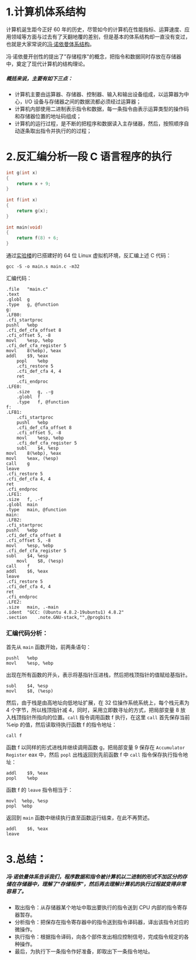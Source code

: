 
# 1.计算机体系结构  
计算机诞生距今正好 60 年的历史，尽管如今的计算机在性能指标、运算速度、应用领域等方面与过去有了天翻地覆的差别，但是基本的体系结构却一直没有变过，也就是大家常说的[冯·诺依曼体系结构](https://en.wikipedia.org/wiki/Von_Neumann_architecture#Von_Neumann_bottleneck)。  

冯·诺依曼开创性的提出了"存储程序"的概念，把指令和数据同时存放在存储器中，奠定了现代计算机的结构理论。

##### 概括来说，主要有如下三点：  
 - 计算机主要由运算器、存储器、控制器、输入和输出设备组成，以运算器为中心，I/O 设备与存储器之间的数据流都必须经过运算器；  
 - 计算机内部使用二进制表示指令和数据，每一条指令由表示运算类型的操作码和存储器位置的地址码组成； 
 - 计算机的运行过程，是不断的把程序和数据读入主存储器，然后，按照顺序自动逐条取出指令并执行的的过程；  

# 2.反汇编分析一段 C 语言程序的执行  
```C
int g(int x)
{
    return x + 9;
}
     
int f(int x)
{
    return g(x);
}
     
int main(void)
{
    return f(8) + 6;
}
```
通过[实验楼](https://www.shiyanlou.com/)的已搭建好的 64 位 Linux 虚拟机环境，反汇编上述 C 代码：

```
gcc -S -o main.s main.c -m32
```
汇编代码：
```
.file	"main.c"
.text
.globl	g
.type	g, @function
g:
.LFB0:
.cfi_startproc
pushl	%ebp
.cfi_def_cfa_offset 8
.cfi_offset 5, -8
movl	%esp, %ebp
.cfi_def_cfa_register 5
movl	8(%ebp), %eax
addl	$9, %eax
    popl    %ebp
    .cfi_restore 5
    .cfi_def_cfa 4, 4
    ret
    .cfi_endproc
.LFE0:
    .size	g, .-g
    .globl	f
    .type	f, @function
f:
.LFB1:
    .cfi_startproc
    pushl   %ebp
    .cfi_def_cfa_offset 8
    .cfi_offset 5, -8
    movl    %esp, %ebp
    .cfi_def_cfa_register 5
    subl    $4, %esp
movl	8(%ebp), %eax
movl	%eax, (%esp)
call	g
leave
.cfi_restore 5
.cfi_def_cfa 4, 4
ret
.cfi_endproc
.LFE1:
.size	f, .-f
.globl	main
.type	main, @function
main:
.LFB2:
.cfi_startproc
pushl	%ebp
.cfi_def_cfa_offset 8
.cfi_offset 5, -8
movl	%esp, %ebp
.cfi_def_cfa_register 5
subl	$4, %esp
    movl    $8, (%esp)
call	f
addl	$6, %eax
leave
.cfi_restore 5
.cfi_def_cfa 4, 4
ret
.cfi_endproc
.LFE2:
.size	main, .-main
.ident	"GCC: (Ubuntu 4.8.2-19ubuntu1) 4.8.2"
.section	.note.GNU-stack,"",@progbits
```

### 汇编代码分析：
首先从 `main` 函数开始，前两条语句：

```
pushl   %ebp
movl    %esp, %ebp
```
出现在所有函数的开头，表示将基指针压进栈，然后把栈顶指针的值赋给基指针。

```
subl	$4, %esp
movl	$8, (%esp)
```
然后，由于栈是由高地址向低地址扩展，在 32 位操作系统系统上，每个栈元素为 4 个字节，所以栈顶指针减 4，同时，采用立即数寻址的方式，把局部变量 8 放入栈顶指针所指向的位置。`call` 指令调用函数 f 执行，在这里 `call` 首先保存当前 %eip 的值，然后读取待执行函数 f 的指令地址：
```
call f
```
函数 f 以同样的形式进栈并继续调用函数 g，把局部变量 9 保存在 `Accumulator Register` eax 中，然后 `popl` 出栈返回到先前函数 f 中 `call` 指令保存执行指令地址：
```
addl	$9, %eax
popl    %ebp
```
函数 f 的 `leave` 指令相当于：
```
movl  %ebp, %esp
popl  %ebp
```
返回到 `main` 函数中继续执行直至函数运行结束，在此不再赘述。
```
addl	$6, %eax
leave
```

# 3.总结：  
##### 冯·诺依曼体系告诉我们，程序数据和指令被计算机以二进制的形式不加区分的存储在存储器中，理解了"存储程序"，然后再去理解计算机的执行过程就变得非常容易了。  
 - 取出指令：从存储器某个地址中取出要执行的指令送到 CPU 内部的指令寄存器暂存。  
 - 分析指令：把保存在指令寄存器中的指令送到指令译码器，译出该指令对应的微操作。  
 - 执行指令：根据指令译码，向各个部件发出相应控制信号，完成指令规定的各种操作。  
 - 最后，为执行下一条指令作好准备，即取出下一条指令地址。  
